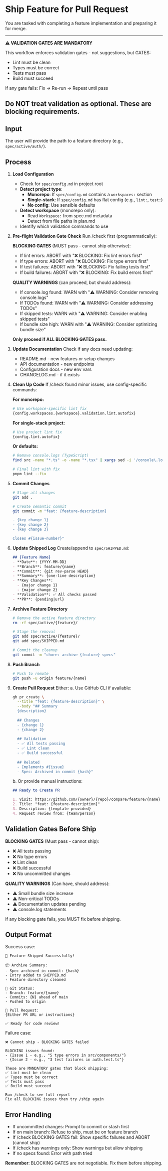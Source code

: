 # Ship Feature for Pull Request

You are tasked with completing a feature implementation and preparing it for merge.

---
**⚠️  VALIDATION GATES ARE MANDATORY**

This workflow enforces validation gates - not suggestions, but GATES:
- Lint must be clean
- Types must be correct
- Tests must pass
- Build must succeed

If any gate fails: Fix → Re-run → Repeat until pass

Do NOT treat validation as optional. These are blocking requirements.
---

## Input
The user will provide the path to a feature directory (e.g., `spec/active/auth/`).

## Process

1. **Load Configuration**
    - Check for `spec/config.md` in project root
    - **Detect project type**:
      - **Monorepo**: If `spec/config.md` contains a `workspaces:` section
      - **Single-stack**: If `spec/config.md` has flat config (e.g., `lint:`, `test:`)
      - **No config**: Use sensible defaults
    - **Detect workspace** (monorepo only):
      - Read `Workspace:` from spec.md metadata
      - Detect from file paths in plan.md
    - Identify which validation commands to use

2. **Pre-flight Validation Gate Check**
   Run /check first (programmatically):

   **BLOCKING GATES** (MUST pass - cannot ship otherwise):
    - If lint errors: ABORT with "❌ BLOCKING: Fix lint errors first"
    - If type errors: ABORT with "❌ BLOCKING: Fix type errors first"
    - If test failures: ABORT with "❌ BLOCKING: Fix failing tests first"
    - If build failures: ABORT with "❌ BLOCKING: Fix build errors first"

   **QUALITY WARNINGS** (can proceed, but should address):
    - If console.log found: WARN with "⚠️  WARNING: Consider removing console.logs"
    - If TODOs found: WARN with "⚠️  WARNING: Consider addressing TODOs"
    - If skipped tests: WARN with "⚠️  WARNING: Consider enabling skipped tests"
    - If bundle size high: WARN with "⚠️  WARNING: Consider optimizing bundle size"

   **Only proceed if ALL BLOCKING GATES pass.**

3. **Update Documentation**
   Check if any docs need updating:
    - README.md - new features or setup changes
    - API documentation - new endpoints
    - Configuration docs - new env vars
    - CHANGELOG.md - if it exists

4. **Clean Up Code**
   If /check found minor issues, use config-specific commands:

   **For monorepo:**
   ```bash
   # Use workspace-specific lint fix
   {config.workspaces.{workspace}.validation.lint.autofix}
   ```

   **For single-stack project:**
   ```bash
   # Use project lint fix
   {config.lint.autofix}
   ```

   **Or defaults:**
   ```bash
   # Remove console.logs (TypeScript)
   find src -name "*.ts" -o -name "*.tsx" | xargs sed -i '/console\.log/d'

   # Final lint with fix
   pnpm lint --fix
   ```

5. **Commit Changes**
   ```bash
   # Stage all changes
   git add .
   
   # Create semantic commit
   git commit -m "feat: {feature-description}

   - {key change 1}
   - {key change 2}
   - {key change 3}
   
   Closes #{issue-number}"
   ```

6. **Update Shipped Log**
   Create/append to `spec/SHIPPED.md`:
   ```markdown
   ## {Feature Name}
   - **Date**: {YYYY-MM-DD}
   - **Branch**: feature/{name}
   - **Commit**: {git rev-parse HEAD}
   - **Summary**: {one-line description}
   - **Key Changes**:
     - {major change 1}
     - {major change 2}
   - **Validation**: ✅ All checks passed
   - **PR**: {pending|url}
   ```

7. **Archive Feature Directory**
   ```bash
   # Remove the active feature directory
   rm -rf spec/active/{feature}/

   # Stage the removal
   git add spec/active/{feature}/
   git add spec/SHIPPED.md

   # Commit the cleanup
   git commit -m "chore: archive {feature} specs"
   ```

8. **Push Branch**
   ```bash
   # Push to remote
   git push -u origin feature/{name}
   ```

9. **Create Pull Request**
   Either:
   a. Use GitHub CLI if available:
   ```bash
   gh pr create \
     --title "feat: {feature-description}" \
     --body "## Summary
     {description}
     
     ## Changes
     - {change 1}
     - {change 2}
     
     ## Validation
     - ✅ All tests passing
     - ✅ Lint clean
     - ✅ Build successful
     
     ## Related
     - Implements #{issue}
     - Spec: Archived in commit {hash}"
   ```

   b. Or provide manual instructions:
   ```markdown
   ## Ready to Create PR
   
   1. Visit: https://github.com/{owner}/{repo}/compare/feature/{name}
   2. Title: "feat: {feature-description}"
   3. Description: {template provided}
   4. Request review from: {team/person}
   ```

## Validation Gates Before Ship

**BLOCKING GATES** (Must pass - cannot ship):
- ❌ All tests passing
- ❌ No type errors
- ❌ Lint clean
- ❌ Build successful
- ❌ No uncommitted changes

**QUALITY WARNINGS** (Can have, should address):
- ⚠️  Small bundle size increase
- ⚠️  Non-critical TODOs
- ⚠️  Documentation updates pending
- ⚠️  console.log statements

If any blocking gate fails, you MUST fix before shipping.

## Output Format

Success case:
```
🚀 Feature Shipped Successfully!

📦 Archive Summary:
- Spec archived in commit: {hash}
- Entry added to SHIPPED.md
- Feature directory cleaned

🌿 Git Status:
- Branch: feature/{name}
- Commits: {N} ahead of main
- Pushed to origin

🔗 Pull Request:
{Either PR URL or instructions}

✅ Ready for code review!
```

Failure case:
```
❌ Cannot ship - BLOCKING GATES failed

BLOCKING issues found:
- {Issue 1 - e.g., "5 type errors in src/components/"}
- {Issue 2 - e.g., "3 test failures in auth.test.ts"}

These are MANDATORY gates that block shipping:
✅ Lint must be clean
✅ Types must be correct
✅ Tests must pass
✅ Build must succeed

Run /check to see full report
Fix all BLOCKING issues then try /ship again
```

## Error Handling
- If uncommitted changes: Prompt to commit or stash first
- If on main branch: Refuse to ship, must be on feature branch
- If /check BLOCKING GATES fail: Show specific failures and ABORT (cannot ship)
- If /check has warnings only: Show warnings but allow shipping
- If no specs found: Error with path tried

**Remember**: BLOCKING GATES are not negotiable. Fix them before shipping.